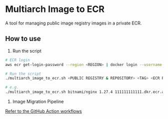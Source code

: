 # Multiarch Image to ECR

A tool for managing public image registry images in a private ECR.

## How to use

1. Run the script

```sh
# ECR login
aws ecr get-login-password --region <REGION> | docker login --username AWS --password-stdin <ACCOUNT>.dkr.ecr.<REGION>.amazonaws.com

# Run the script
./multiarch_image_to_ecr.sh <PUBLIC REGISTRY & REPOSITORY> <TAG> <ECR REGISTRY> "IMAGE DOWN ALLOW ACCOUNTS"

# e.g.
./multiarch_image_to_ecr.sh bitnami/nginx 1.27.4 111111111111.dkr.ecr.ap-northeast-2.amazonaws.com "222222222222,333333333333,444444444444"
```

1. Image Migration Pipeline

[Refer to the GitHub Action workflows](./../.github/workflows/multiarch-image-to-ecr.yml)
